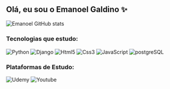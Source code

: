 ## Olá, eu sou o Emanoel Galdino ✨

![Emanoel GitHub stats](https://github-readme-stats.vercel.app/api?username=UserEmanoelGaldino&show_icons=true&theme=dracula)


### Tecnologias que estudo:
<div style="display: inline_block">
    <img align="center" src="https://img.shields.io/badge/Python-14354C?style=for-the-badge&logo=python&logoColor=white" alt="Python">
    <img align="center" src="https://img.shields.io/badge/Django-092E20?style=for-the-badge&logo=django&logoColor=white" alt="Django">
    <img align="center" src="https://img.shields.io/badge/HTML5-E34F26?style=for-the-badge&logo=html5&logoColor=white" alt="Html5">
    <img align="center" src="https://img.shields.io/badge/CSS3-Green?style=for-the-badge&logo=css3&logoColor=white" alt="Css3">
    <img align="center" src="https://img.shields.io/badge/JavaScript-F7DF1E?style=for-the-badge&logo=javascript&logoColor=black" alt="JavaScript">
    <img align="center" src="https://img.shields.io/badge/PostgreSQL-316192?style=for-the-badge&logo=postgresql&logoColor=white" alt="postgreSQL">
</div>


### Plataformas de Estudo:

![Udemy](https://img.shields.io/badge/Udemy-380953?style=for-the-badge&logo=Udemy&logoColor=white) 
 ![Youtube](https://img.shields.io/badge/YouTube-FF0000?style=for-the-badge&logo=youtube&logoColor=white)

